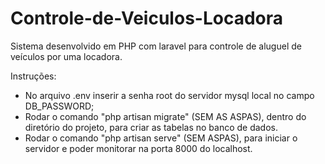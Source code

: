 # Controle-de-Veiculos-Locadora
Sistema desenvolvido em PHP com laravel para controle de aluguel de veículos por uma locadora.

Instruções:
 - No arquivo .env inserir a senha root do servidor mysql local no campo DB_PASSWORD;
 - Rodar o comando "php artisan migrate" (SEM AS ASPAS), dentro do diretório do projeto, para criar as tabelas no banco de dados.
 - Rodar o comando "php artisan serve" (SEM ASPAS), para iniciar o servidor e poder monitorar na porta 8000 do localhost.
